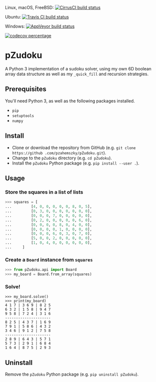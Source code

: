 Linux, macOS, FreeBSD:
[
  ![CirrusCI build status](https://api.cirrus-ci.com/github/pzahemszky/pZudoku.svg)
](https://cirrus-ci.com/github/pzahemszky/pZudoku)

Ubuntu:
[
  ![Travis CI build status](https://travis-ci.com/pzahemszky/pZudoku.svg?branch=master)
](https://travis-ci.com/pzahemszky/pZudoku)

Windows:
[
  ![AppVeyor build status](https://ci.appveyor.com/api/projects/status/gpjphlfl4aq50s6k?svg=true)
](https://ci.appveyor.com/project/pzahemszky/pZudoku)

[
  ![codecov percentage](https://codecov.io/gh/pzahemszky/pZudoku/branch/master/graph/badge.svg)
](https://codecov.io/gh/pzahemszky/pZudoku)

# pZudoku

A Python 3 implementation of a sudoku solver, using my own 6D boolean array data structure as well as my `_quick_fill` and recursion strategies.

## Prerequisites

You'll need Python 3, as well as the following packages installed.
- `pip`
- `setuptools`
- `numpy`

## Install

- Clone or download the repository from GitHub (e.g. `git clone https://github
.com/pzahemszky/pZudoku.git`).
- Change to the `pZudoku` directory (e.g. `cd pZudoku`).
- Install the `pZudoku` Python package (e.g. `pip install --user .`).

## Usage

### Store the squares in a list of lists
```python
>>> squares = [
...         [4, 0, 0, 0, 0, 0, 8, 0, 5],
...         [0, 3, 0, 0, 0, 0, 0, 0, 0],
...         [0, 0, 0, 7, 0, 0, 0, 0, 0],
...         [0, 2, 0, 0, 0, 0, 0, 6, 0],
...         [0, 0, 0, 0, 8, 0, 4, 0, 0],
...         [0, 0, 0, 0, 1, 0, 0, 0, 0],
...         [0, 0, 0, 6, 0, 3, 0, 7, 0],
...         [5, 0, 0, 2, 0, 0, 0, 0, 0],
...         [1, 0, 4, 0, 0, 0, 0, 0, 0],
...     ]
```

### Create a `Board` instance from `squares`

[//]: # (Note: keep this tested in tests.test_api)

```python
>>> from pZudoku.api import Board
>>> my_board = Board.from_array(squares)
```

### Solve!

[//]: # (Note: keep this tested in tests.test_api)

```
>>> my_board.solve()
>>> print(my_board)
4 1 7 | 3 6 9 | 8 2 5
6 3 2 | 1 5 8 | 9 4 7
9 5 8 | 7 2 4 | 3 1 6
---------------------
8 2 5 | 4 3 7 | 1 6 9
7 9 1 | 5 8 6 | 4 3 2
3 4 6 | 9 1 2 | 7 5 8
---------------------
2 8 9 | 6 4 3 | 5 7 1
5 7 3 | 2 9 1 | 6 8 4
1 6 4 | 8 7 5 | 2 9 3
```

## Uninstall

Remove the `pZudoku` Python package (e.g. `pip uninstall pZudoku`).
